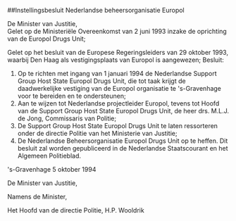 <meta http-equiv='Content-Type' content='text/html; charset=utf-8' />

##Instellingsbesluit Nederlandse beheersorganisatie Europol

De Minister van Justitie,  
Gelet op de Ministeriële Overeenkomst van 2 juni 1993 inzake de oprichting van de Europol Drugs Unit;

Gelet op het besluit van de Europese Regeringsleiders van 29 oktober 1993, waarbij Den Haag als vestigingsplaats van Europol is aangewezen;
Besluit:    
1. Op te richten met ingang van 1 januari 1994 de Nederlandse Support Group Host State Europol Drugs Unit, die tot taak krijgt de daadwerkelijke vestiging van de Europol organisatie te 's-Gravenhage voor te bereiden en te ondersteunen;
2. Aan te wijzen tot Nederlandse projectleider Europol, tevens tot Hoofd van de Support Group Host State Europol Drugs Unit, de heer drs. M.L.J. de Jong, Commissaris van Politie;
3. De Support Group Host State Europol Drugs Unit te laten ressorteren onder de directie Politie van het Ministerie van Justitie;
4. De Nederlandse Beheersorganisatie Europol Drugs Unit op te heffen. Dit besluit zal worden gepubliceerd in de Nederlandse Staatscourant en het Algemeen Politieblad.    

's-Gravenhage 
5 oktober 1994    

De 
Minister van Justitie, 

Namens de Minister,

Het 
Hoofd van de directie Politie,
H.P.  Wooldrik    
